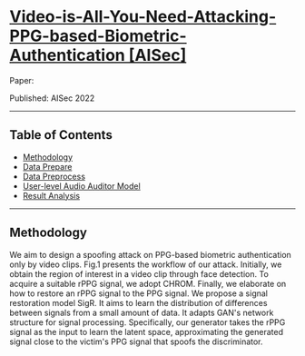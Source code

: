# [Video-is-All-You-Need-Attacking-PPG-based-Biometric-Authentication [AISec]](https://arxiv.org/abs/2203.00928) 
Paper: 

Published: AISec 2022

***

## Table of Contents
* [Methodology](#methodology)
* [Data Prepare](#data-prepare)
* [Data Preprocess](#data-preprocess-feature-extraction)
* [User-level Audio Auditor Model](#user-level-audio-auditor-model)
* [Result Analysis](#result-analysis)


----
## Methodology
We aim to design a spoofing attack on PPG-based biometric authentication only by video clips. Fig.1 presents the workflow of our attack. Initially, we obtain the region of interest in a video clip through face detection. To acquire a suitable rPPG signal, we adopt CHROM. Finally, we elaborate on how to restore an rPPG signal to the PPG signal. We propose a signal restoration model SigR. It aims to learn the distribution of differences between signals from a small amount of data. It adapts GAN's network structure for signal processing. Specifically, our generator takes the rPPG signal as the input to learn the latent space, approximating the generated signal close to the victim's PPG signal that spoofs the discriminator. 










